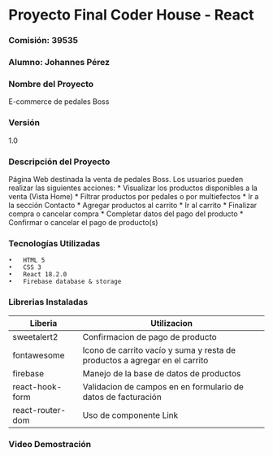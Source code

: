 # Proyecto Final Coder House - React

### Comisión: 39535

### Alumno: Johannes Pérez

### Nombre del Proyecto

E-commerce de pedales Boss

### Versión

1.0

### Descripción del Proyecto

Página Web destinada la venta de pedales Boss.
Los usuarios pueden realizar las siguientes acciones:
	*	Visualizar los productos disponibles a la venta (Vista Home)
	*	Filtrar productos por pedales o por multiefectos
	*	Ir a la sección Contacto
	*	Agregar productos al carrito
	*	Ir al carrito
	*	Finalizar compra o cancelar compra
	*	Completar datos del pago del producto
	*	Confirmar o cancelar el pago de producto(s) 

### Tecnologías Utilizadas

	•	HTML 5
	•	CSS 3
	•	React 18.2.0
	•	Firebase database & storage

### Librerias Instaladas

| Liberia          | Utilizacion                                                                |
| ---------------  | -------------------------------------------------------------------------- |
| sweetalert2      | Confirmacion de pago de producto                                           |
| fontawesome      | Icono de carrito vacío y suma y resta de productos a agregar en el carrito |
| firebase         | Manejo de la base de datos de productos                                    |
| react-hook-form  | Validacion de campos en en formulario de datos de facturación              |
| react-router-dom | Uso de componente Link                                                     |

### Video Demostración
